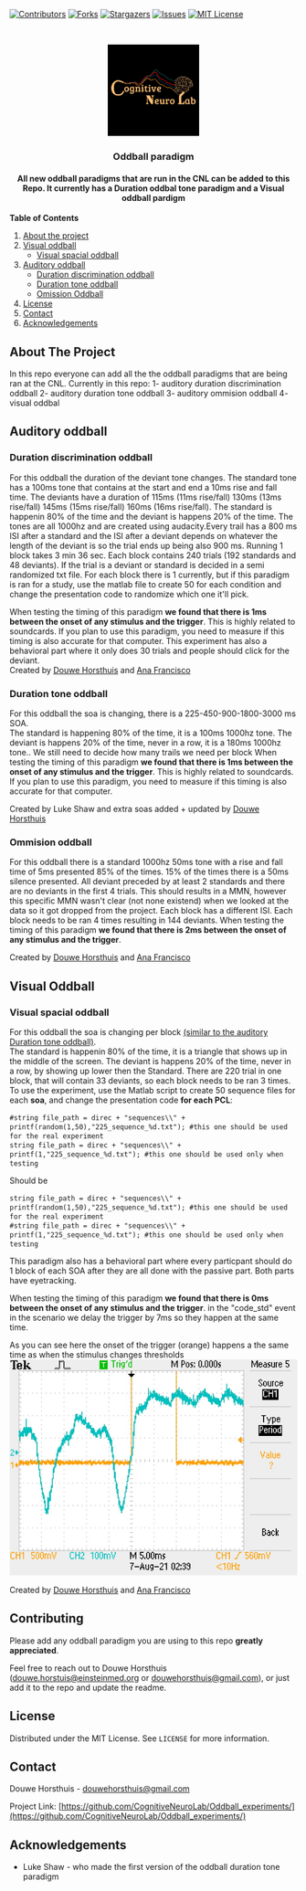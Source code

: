[![Contributors][contributors-shield]][contributors-url]
[![Forks][forks-shield]][forks-url]
[![Stargazers][stars-shield]][stars-url]
[![Issues][issues-shield]][issues-url]
[![MIT License][license-shield]][license-url]





<br />
<p align="center">
  <a href="https://github.com/CognitiveNeuroLab/Oddball_experiments/">
    <img src="images/logo.jpeg" alt="Logo" width="160" height="160">
  </a> 

<h3 align="center">Oddball paradigm</h3>

<h4 align="center"> All new oddball paradigms that are run in the CNL can be added to this Repo. It currently has a Duration oddbal tone paradigm and a Visual oddball pardigm </h4>


**Table of Contents**
  
1. [About the project](#about-the-project)
2. [Visual oddball](#getting-started)
    - [Visual spacial oddball](#visual-spacial-oddball)  
3. [Auditory oddball](#auditory-oddball)
    - [Duration discrimination oddball](#duration-discrimination-oddball)
    - [Duration tone oddball](#duration-tone-oddball)
    - [Omission Oddball](#omission-oddball)
3. [License](#license)
3. [Contact](#contact)
3. [Acknowledgements](#acknowledgements)





<!-- ABOUT THE PROJECT -->
## About The Project

In this repo everyone can add all the the oddball paradigms that are being ran at the CNL. Currently in this repo:
1- auditory duration discrimination oddball
2- auditory duration tone oddball
3- auditory ommision oddball
4- visual oddbal




<!-- GETTING STARTED -->
## Auditory oddball

### Duration discrimination oddball

For this oddball the duration of the deviant tone changes. The standard tone has a 100ms tone that contains at the start and end a 10ms rise and fall time. The deviants have a duration of 115ms (11ms rise/fall) 130ms (13ms rise/fall) 145ms (15ms rise/fall) 160ms (16ms rise/fall). 
The standard is happenin 80% of the time and the deviant is happens 20% of the time. The tones are all 1000hz and are created using audacity.Every trail has a 800 ms ISI after a standard and the ISI after a deviant depends on whatever the length of the deviant is so the trial ends up being also 900 ms. Running 1 block takes 3 min 36 sec. Each block contains 240 trials (192 standards and 48 deviants). If the trial is a deviant or standard is decided in a semi randomized txt file. For each block there is 1 currently, but if this paradigm is ran for a study, use the matlab file to create 50 for each condition and change the presentation code to randomize which one it'll pick.

When testing the timing of this paradigm **we found that there is 1ms between the onset of any stimulus and the trigger**. This is highly related to soundcards. If you plan to use this paradigm, you need to measure if this timing is also accurate for that computer.
This experiment has also a behavioral part where it only does 30 trials and people should click for the deviant.  
Created by [Douwe Horsthuis](https://github.com/DouweHorsthuis) and [Ana Francisco](https://github.com/anafrancisco)  

### Duration tone oddball

For this oddball the soa is changing, there is a 225-450-900-1800-3000 ms SOA.  
The standard is happening 80% of the time, it is a 100ms 1000hz tone.
The deviant is happens 20% of the time, never in a row, it is a 180ms 1000hz tone..
We still need to decide how many trails we need per block
When testing the timing of this paradigm **we found that there is 1ms between the onset of any stimulus and the trigger**. This is highly related to soundcards. If you plan to use this paradigm, you need to measure if this timing is also accurate for that computer.

Created by Luke Shaw and extra soas added + updated by [Douwe Horsthuis](https://github.com/DouweHorsthuis)  

### Ommision oddball
For this oddball there is a standard 1000hz 50ms tone with a rise and fall time of 5ms presented 85% of the times. 15% of the times there is a 50ms silence presented. All deviant preceded by at least 2 standards and there are no deviants in the first 4 trials.  This should results in a MMN, however this specific MMN wasn't clear (not none existend) when we looked at the data so it got dropped from the project. Each block has a different ISI. Each block needs to be ran 4 times resulting in 144 deviants.  When testing the timing of this paradigm **we found that there is 2ms between the onset of any stimulus and the trigger**. 

Created by [Douwe Horsthuis](https://github.com/DouweHorsthuis) and [Ana Francisco](https://github.com/anafrancisco)  

## Visual Oddball

### Visual spacial oddball

For this oddball the soa is changing per block [(similar to the auditory Duration tone oddball)](#duration-tone-oddball).  
The standard is happenin 80% of the time, it is a triangle that shows up in the middle of the screen.
The deviant is happens 20% of the time, never in a row, by showing up lower then the Standard.
There are 220 trial in one block, that will contain 33 deviants, so each block needs to be ran 3 times. 
To use the experiment, use the Matlab script to create 50 sequence files for each **soa**, and change the presentation code **for each PCL**:  
```presentation
#string file_path = direc + "sequences\\" + printf(random(1,50),"225_sequence_%d.txt"); #this one should be used for the real experiment
string file_path = direc + "sequences\\" + printf(1,"225_sequence_%d.txt"); #this one should be used only when testing
```  
Should be  
```presentation
string file_path = direc + "sequences\\" + printf(random(1,50),"225_sequence_%d.txt"); #this one should be used for the real experiment
#string file_path = direc + "sequences\\" + printf(1,"225_sequence_%d.txt"); #this one should be used only when testing
```
This paradigm also has a behavioral part where every particpant should do 1 block of each SOA after they are all done with the passive part. 
Both parts have eyetracking.

When testing the timing of this paradigm **we found that there is 0ms between the onset of any stimulus and the trigger**. in the "code_std" event in the scenario we delay the trigger by 7ms so they happen at the same time.  

As you can see here the onset of the trigger (orange) happens a the same time as when the stimulus changes thresholds 
![timing](https://github.com/CognitiveNeuroLab/Oddball_experiments/blob/master/images/Timing_visual_oddball.JPG)

Created by [Douwe Horsthuis](https://github.com/DouweHorsthuis) and [Ana Francisco](https://github.com/anafrancisco)


## Contributing

Please add any oddball paradigm you are using to this repo  **greatly appreciated**.

Feel free to reach out to Douwe Horsthuis (douwe.horstuis@einsteinmed.org or douwehorsthuis@gmail.com), or just add it to the repo and update the readme.



<!-- LICENSE -->
## License

Distributed under the MIT License. See `LICENSE` for more information.



<!-- CONTACT -->
## Contact

Douwe Horsthuis - douwehorsthuis@gmail.com

Project Link: [https://github.com/CognitiveNeuroLab/Oddball_experiments/](https://github.com/CognitiveNeuroLab/Oddball_experiments/)



<!-- ACKNOWLEDGEMENTS -->
## Acknowledgements

* Luke Shaw - who made the first version of the oddball duration tone paradigm




[contributors-shield]: https://img.shields.io/github/contributors/CognitiveNeuroLab/Oddball_experiments.svg?style=for-the-badge
[contributors-url]: https://github.com/CognitiveNeuroLab/Oddball_experiments/graphs/contributors
[forks-shield]: https://img.shields.io/github/forks/CognitiveNeuroLab/Oddball_experiments.svg?style=for-the-badge
[forks-url]: https://github.com/CognitiveNeuroLab/Oddball_experiments/network/members
[stars-shield]: https://img.shields.io/github/stars/CognitiveNeuroLab/Oddball_experiments.svg?style=for-the-badge
[stars-url]: https://github.com/CognitiveNeuroLab/Oddball_experiments/stargazers
[issues-shield]: https://img.shields.io/github/issues/CognitiveNeuroLab/Oddball_experiments.svg?style=for-the-badge
[issues-url]: https://github.com/CognitiveNeuroLab/Oddball_experiments/issues
[license-shield]: https://img.shields.io/github/license/CognitiveNeuroLab/Oddball_experiments.svg?style=for-the-badge
[license-url]: https://github.com/CognitiveNeuroLab/Oddball_experiments/blob/master/LICENSE.txt
